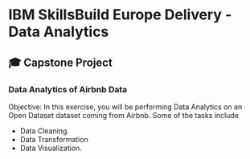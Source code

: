 # IBM SkillsBuild Europe Delivery - Data Analytics

## 🎓 Capstone Project

### Data Analytics of Airbnb Data

Objective:
In this exercise, you will be performing Data Analytics on an Open Dataset dataset coming from Airbnb. Some of the tasks include

- Data Cleaning.
- Data Transformation
- Data Visualization.
